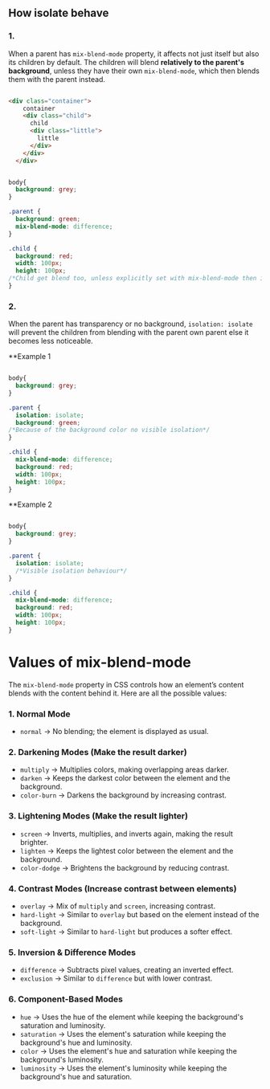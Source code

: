 ## How isolate behave

### 1.

When a parent has `mix-blend-mode` property, it affects not just itself but also its children by default. The children will blend **relatively to the parent's background**, unless they have their own `mix-blend-mode`, which then blends them with the parent instead.
```html

<div class="container">
    container
    <div class="child">
      child
      <div class="little">
        little
      </div>
    </div>
  </div>
```

```css

body{
  background: grey;
}

.parent {
  background: green;
  mix-blend-mode: difference;
}

.child {
  background: red;
  width: 100px;
  height: 100px;
/*Child get blend too, unless explicitly set with mix-blend-mode then it blend to the parent background*/
}
```
### 2. 

When the parent has transparency or no background, `isolation: isolate` will prevent the children from blending with the parent own parent else it becomes less noticeable.
 
  **Example 1

```css

body{
  background: grey;
}

.parent {
  isolation: isolate;
  background: green;
/*Because of the background color no visible isolation*/
}

.child {
  mix-blend-mode: difference;
  background: red;
  width: 100px;
  height: 100px;
}
```

**Example 2

```css

body{
  background: grey;
}

.parent {
  isolation: isolate;
  /*Visible isolation behaviour*/
}

.child {
  mix-blend-mode: difference;
  background: red;
  width: 100px;
  height: 100px;
}
```


# Values of mix-blend-mode

The `mix-blend-mode` property in CSS controls how an element’s content blends with the content behind it. Here are all the possible values:

### **1. Normal Mode**

- `normal` → No blending; the element is displayed as usual.

### **2. Darkening Modes** (Make the result darker)

- `multiply` → Multiplies colors, making overlapping areas darker.
- `darken` → Keeps the darkest color between the element and the background.
- `color-burn` → Darkens the background by increasing contrast.

### **3. Lightening Modes** (Make the result lighter)

- `screen` → Inverts, multiplies, and inverts again, making the result brighter.
- `lighten` → Keeps the lightest color between the element and the background.
- `color-dodge` → Brightens the background by reducing contrast.

### **4. Contrast Modes** (Increase contrast between elements)

- `overlay` → Mix of `multiply` and `screen`, increasing contrast.
- `hard-light` → Similar to `overlay` but based on the element instead of the background.
- `soft-light` → Similar to `hard-light` but produces a softer effect.

### **5. Inversion & Difference Modes**

- `difference` → Subtracts pixel values, creating an inverted effect.
- `exclusion` → Similar to `difference` but with lower contrast.

### **6. Component-Based Modes**

- `hue` → Uses the hue of the element while keeping the background's saturation and luminosity.
- `saturation` → Uses the element's saturation while keeping the background's hue and luminosity.
- `color` → Uses the element's hue and saturation while keeping the background's luminosity.
- `luminosity` → Uses the element's luminosity while keeping the background's hue and saturation.
